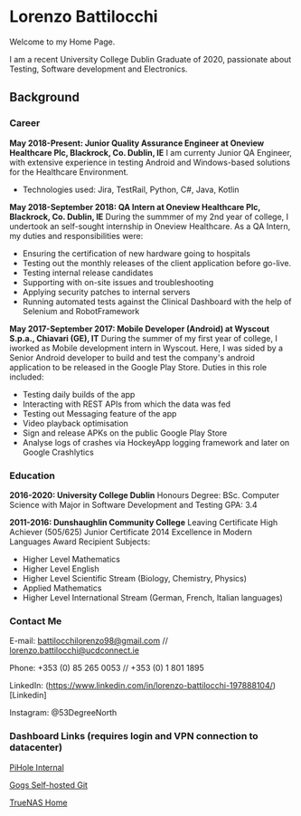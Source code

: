 # Lorenzo Battilocchi

Welcome to my Home Page. 

I am a recent University College Dublin Graduate of 2020, passionate about Testing, Software development and Electronics.

## Background

### Career

**May 2018-Present: Junior Quality Assurance Engineer at Oneview Healthcare Plc, 
Blackrock, Co. Dublin, IE** 
I am currenty Junior QA Engineer, with extensive experience in testing Android and Windows-based solutions for the Healthcare Environment. 
* Technologies used: Jira, TestRail, Python, C#, Java, Kotlin

**May 2018-September 2018: QA Intern at Oneview Healthcare Plc,
Blackrock, Co. Dublin, IE**
During the summmer of my 2nd year of college, I undertook an self-sought internship in Oneview Healthcare. As a QA Intern, my duties and responsibilities were:
* Ensuring the certification of new hardware going to hospitals 
* Testing out the monthly releases of the client application before go-live.
* Testing internal release candidates
* Supporting with on-site issues and troubleshooting
* Applying security patches to internal servers
* Running automated tests against the Clinical Dashboard with the help of Selenium and RobotFramework

**May 2017-September 2017: Mobile Developer (Android) at Wyscout S.p.a.,
Chiavari (GE), IT**
During the summer of my first year of college, I iworked as Mobile development intern in Wyscout. Here, I was sided by a Senior Android developer  to build and test the company's android application to be released in the Google Play Store. Duties in this role included:
* Testing daily builds of the app
* Interacting with REST APIs from which the data was fed
* Testing out Messaging feature of the app
* Video playback optimisation
* Sign and release APKs on the public Google Play Store
* Analyse logs of crashes via HockeyApp logging framework and later on Google Crashlytics

### Education

**2016-2020: University College Dublin**
Honours Degree: BSc. Computer Science with Major in Software Development and Testing
GPA: 3.4

**2011-2016: Dunshaughlin Community College**
Leaving Certificate High Achiever (505/625)
Junior Certificate 2014 Excellence in Modern Languages Award Recipient
Subjects: 
* Higher Level Mathematics
* Higher Level English
* Higher Level Scientific Stream (Biology, Chemistry, Physics)
* Applied Mathematics
* Higher Level International Stream (German, French, Italian languages)

### Contact Me

E-mail: battilocchilorenzo98@gmail.com // lorenzo.battilocchi@ucdconnect.ie

Phone: +353 (0) 85 265 0053 // +353 (0) 1 801 1895

LinkedIn: (https://www.linkedin.com/in/lorenzo-battilocchi-197888104/)[Linkedin]

Instagram: @53DegreeNorth

### Dashboard Links (requires login and VPN connection to datacenter)

[PiHole Internal](http://192.168.0.11/admin/)

[Gogs Self-hosted Git](http://79.97.18.50:3000)

[TrueNAS Home](http://79.97.18.50:46)
